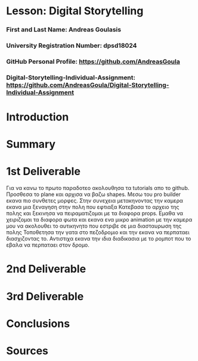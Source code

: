 # Lesson: Digital Storytelling

### First and Last Name: Andreas Goulasis
### University Registration Number: dpsd18024
### GitHub Personal Profile: https://github.com/AndreasGoula
### Digital-Storytelling-Individual-Assignment: https://github.com/AndreasGoula/Digital-Storytelling-Individual-Assignment

# Introduction



# Summary


# 1st Deliverable
Για να κανω το πρωτο παραδοτεο ακολουθησα τα tutorials απο το github. Προσθεσα το plane και αρχισα να βαζω shapes. Μεσω του pro builder εκανα πιο συνθετες μορφες. Στην συνεχεια μετακηνοντας την καμερα εκανα μια ξεναγηση στην πολη που εφτιαξα
Κατεβασα το αρχειο της πολης και ξεκινησα να πειραματιζομαι με τα διαφορα props. Εμαθα να χειριζομαι τα διαφορα φωτα και εκανα ενα μικρο animation με την καμερα μου να ακολουθει το αυτικηνητο που εστριβε σε μια διασταυρωση της πολης
Τοποθετησα την γατα στο πεζοδρομιο και την εκανα να περπαταει διασχιζοντας το. Αντιστιχα εκανα την ιδια διαδικασια με το ρομποτ που το εβαλα να περπαταει στον δρομο.

# 2nd Deliverable


# 3rd Deliverable 


# Conclusions


# Sources
